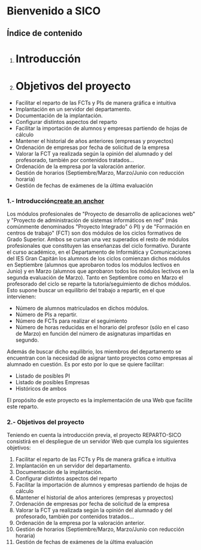 Bienvenido a SICO
========================
## Índice de contenido
1. # Introducción
2. # Objetivos del proyecto
* Facilitar el reparto de las FCTs y PIs de manera gráfica e intuitiva
* Implantación en un servidor del departamento.
* Documentación de la implantación.
* Configurar distintos aspectos del reparto
* Facilitar la importación de alumnos y empresas partiendo de hojas de cálculo
* Mantener el historial de años anteriores (empresas y proyectos)
* Ordenación de empresas por fecha de solicitud de la empresa
* Valorar la FCT ya realizada según la opinión del alumnado y del profesorado, también por contenidos tratados…
* Ordenación de la empresa por la valoración anterior.
* Gestión de horarios (Septiembre/Marzo, Marzo/Junio con reducción horaria)
* Gestión de fechas de exámenes de la última evaluación

### 1.- Introducción[create an anchor](#Introducción)
Los módulos profesionales de "Proyecto de desarrollo de aplicaciones web" y "Proyecto de administración de sistemas informáticos en red" (más comúnmente denominados "Proyecto Integrado" ó PI) y de "Formación en centros de trabajo" (FCT) son dos módulos de los ciclos formativos de Grado Superior. Ambos se cursan una vez superados el resto de módulos profesionales que constituyen las enseñanzas del ciclo formativo.
Durante el curso académico, en el Departamento de Informática y Comunicaciones del IES Gran Capitán los alumnos de los ciclos comienzan dichos módulos en Septiembre (alumnos que aprobaron todos los módulos lectivos en Junio) y en Marzo (alumnos que aprobaron todos los módulos lectivos en la segunda evaluación de Marzo).
Tanto en Septiembre como en Marzo el profesorado del ciclo se reparte la tutoría/seguimiento de dichos módulos. Esto supone buscar un equilibrio del trabajo a repartir, en el que intervienen:
* Número de alumnos matriculados en dichos módulos.
* Número de PIs a repartir.
* Número de FCTs para realizar el seguimiento
* Número de horas reducidas en el horario del profesor (sólo en el caso de Marzo) en función del número de asignaturas impartidas en segundo.

Además de buscar dicho equilibrio, los miembros del departamento se encuentran con la necesidad de asignar tanto proyectos como empresas al alumnado en cuestión. Es por esto por lo que se quiere facilitar:
* Listado de posibles PI
* Listado de posibles Empresas
* Históricos de ambos

El propósito de este proyecto es la implementación de una Web que facilite este reparto.

### 2.- Objetivos del proyecto
Teniendo en cuenta la introducción previa, el proyecto REPARTO-SICO consistirá en el despliegue de un servidor Web que cumpla los siguientes objetivos:
1. Facilitar el reparto de las FCTs y PIs de manera gráfica e intuitiva
2. Implantación en un servidor del departamento. 
3. Documentación de la implantación.
4. Configurar distintos aspectos del reparto 
5. Facilitar la importación de alumnos y empresas partiendo de hojas de cálculo
6. Mantener el historial de años anteriores (empresas y proyectos)
7. Ordenación de empresas por fecha de solicitud de la empresa
8. Valorar la FCT ya realizada según la opinión del alumnado y del profesorado, también por contenidos tratados…
9. Ordenación de la empresa por la valoración anterior.
10. Gestión de horarios (Septiembre/Marzo, Marzo/Junio con reducción horaria)
11. Gestión de fechas de exámenes de la última evaluación

